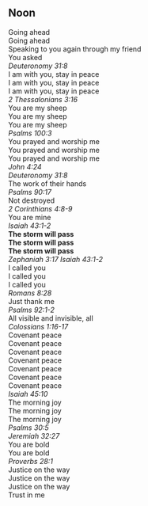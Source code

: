 ## Noon

Going ahead  
Going ahead  
Speaking to you again through my friend  
You asked  
_Deuteronomy 31:8_  
I am with you, stay in peace  
I am with you, stay in peace  
I am with you, stay in peace  
_2 Thessalonians 3:16_  
You are my sheep  
You are my sheep  
You are my sheep  
_Psalms 100:3_  
You prayed and worship me  
You prayed and worship me  
You prayed and worship me  
_John 4:24_  
_Deuteronomy 31:8_  
The work of their hands  
_Psalms 90:17_  
Not destroyed  
_2 Corinthians 4:8-9_  
You are mine  
_Isaiah 43:1-2_  
**The storm will pass**  
**The storm will pass**  
**The storm will pass**  
_Zephaniah 3:17_
_Isaiah 43:1-2_  
I called you  
I called you  
I called you  
_Romans 8:28_  
Just thank me  
_Psalms 92:1-2_  
All visible and invisible, all  
_Colossians 1:16-17_  
Covenant peace  
Covenant peace  
Covenant peace  
Covenant peace  
Covenant peace  
Covenant peace  
Covenant peace  
_Isaiah 45:10_  
The morning joy  
The morning joy  
The morning joy  
_Psalms 30:5_  
_Jeremiah 32:27_  
You are bold  
You are bold  
_Proverbs 28:1_  
Justice on the way  
Justice on the way  
Justice on the way  
Trust in me  
